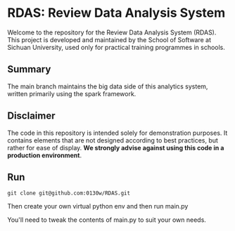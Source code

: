 # RDAS: Review Data Analysis System

Welcome to the repository for the Review Data Analysis System (RDAS). 
This project is developed and maintained by the School of Software at Sichuan University,
used only for practical training programmes in schools.

## Summary

The main branch maintains the big data side of this analytics system, 
written primarily using the spark framework.

## Disclaimer

The code in this repository is intended solely for demonstration purposes. 
It contains elements that are not designed according to best practices, 
but rather for ease of display. **We strongly advise against 
using this code in a production environment**.

## Run

```shell
git clone git@github.com:0130w/RDAS.git
```

Then create your own virtual python env and then run main.py

You'll need to tweak the contents of main.py to suit your own needs.